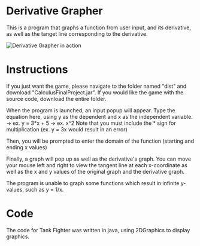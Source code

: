 # Derivative Grapher

This is a program that graphs a function from user input, and its derivative, as well as the tanget line corresponding to the derivative.

![Derivative Grapher in action](https://da-pen.github.io/images/projects/Derivative-Grapher.png)

# Instructions
If you just want the game, please navigate to the folder named "dist" and download "CalculusFinalProject.jar". If you would like the game with the source code, download the entire folder.

When the program is launched, an input popup will appear. Type the equation here, using y as the dependent and x as the independent variable.  
    -> ex. y = 3*x + 5
	-> ex. x^2
Note that you must include the * sign for multiplication (ex. y = 3x would result in an error)

Then, you will be prompted to enter the domain of the function (starting and ending x values)

Finally, a graph will pop up as well as the derivative's graph. You can move your mouse left and right to view the tangent line at each x-coordinate as well as the x and y values of the original graph and the derivative graph.

The program is unable to graph some functions which result in infinite y-values, such as y = 1/x.

# Code 
The code for Tank Fighter was written in java, using 2DGraphics to display graphics.
